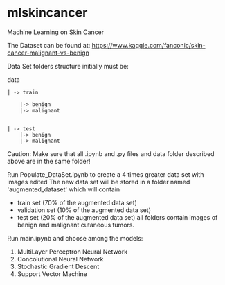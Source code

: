 # mlskincancer
Machine Learning on Skin Cancer

The Dataset can be found at: https://www.kaggle.com/fanconic/skin-cancer-malignant-vs-benign

Data Set folders structure initially must be:

data

	| -> train
	
		|-> benign
		|-> malignant
		
		
	| -> test
		|-> benign
		|-> malignant

Caution: Make sure that all .ipynb and .py files and data folder described above are in the same folder!

Run Populate_DataSet.ipynb to create a 4 times greater data set with images edited
The new data set will be stored in a folder named 'augmented_dataset' which will contain
* train set (70% of the augmented data set)
* validation set (10% of the augmented data set)
* test set (20% of the augmented data set)
all folders contain images of benign and malignant cutaneous tumors.

Run main.ipynb and choose among the models:
1) MultiLayer Perceptron Neural Network
2) Concolutional Neural Network
3) Stochastic Gradient Descent
4) Support Vector Machine
